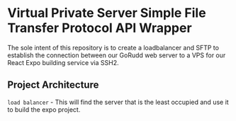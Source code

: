 # Virtual Private Server Simple File Transfer Protocol API Wrapper

The sole intent of this repository is to create a loadbalancer and SFTP to establish the connection between our GoRudd web server to a VPS for our React Expo building service via SSH2.

## Project Architecture 
`load balancer` - This will find the server that is the least occupied and use it to build the expo project. 